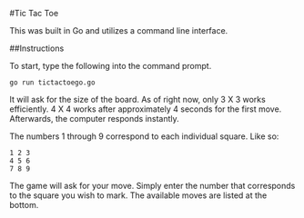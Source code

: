 #Tic Tac Toe

This was built in Go and utilizes a command line interface.

##Instructions

To start, type the following into the command prompt.

```
go run tictactoego.go
```

It will ask for the size of the board. As of right now, only 3 X 3 works efficiently. 4 X 4 works after approximately 4 seconds for the first move. Afterwards, the computer responds instantly.

The numbers 1 through 9 correspond to each individual square. Like so:

```
1 2 3
4 5 6
7 8 9
```

The game will ask for your move. Simply enter the number that corresponds to the square you wish to mark. The available moves are listed at the bottom.
